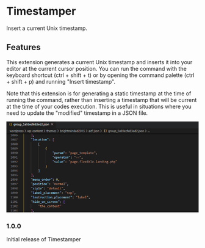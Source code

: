 # Timestamper

Insert a current Unix timestamp.

## Features

This extension generates a current Unix timestamp and inserts it into your editor at the current cursor position. You can run the command with the keyboard shortcut (ctrl + shift + t) or by opening the command palette (ctrl + shift + p) and running "Insert timestamp".

Note that this extension is for generating a static timestamp at the time of running the command, rather than inserting a timestamp that will be current at the time of your codes execution. This is useful in situations where you need to update the "modified" timestamp in a JSON file.

![Insert timestamp](images/timestamper.gif "Insert a Unix timestamp with a hotkey or from the command palette")

### 1.0.0

Initial release of Timestamper
